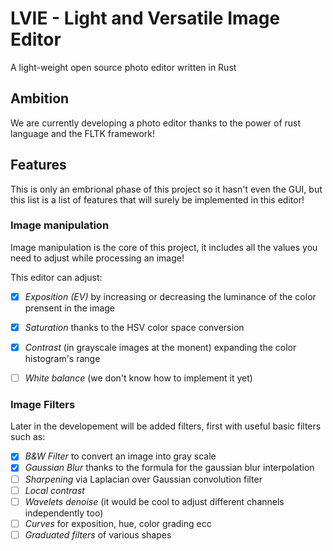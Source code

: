 # LVIE - Light and Versatile Image Editor
A light-weight open source photo editor written in Rust

## Ambition
We are currently developing a photo editor thanks to the power of rust language and the FLTK framework!

## Features
This is only an embrional phase of this project so it hasn't even the GUI, but this list is a list of features that will surely be implemented in this editor!

### Image manipulation
Image manipulation is the core of this project, it includes all the values you need to adjust while processing an image!

This editor can adjust:
- [X] *Exposition (EV)* by increasing or decreasing the luminance of the color prensent in the image
- [X] *Saturation* thanks to the HSV color space conversion
- [X] *Contrast* (in grayscale images at the monent) expanding the color histogram's range
- [ ] *White balance* (we don't know how to implement it yet)


### Image Filters
Later in the developement will be added filters, first with useful basic filters such as:
- [X] *B&W Filter* to convert an image into gray scale
- [X] *Gaussian Blur* thanks to the formula for the gaussian blur interpolation
- [ ] *Sharpening* via Laplacian over Gaussian convolution filter
- [ ] *Local contrast*
- [ ] *Wavelets denoise* (it would be cool to adjust different channels independently too)
- [ ] *Curves* for exposition, hue, color grading ecc
- [ ] *Graduated filters* of various shapes